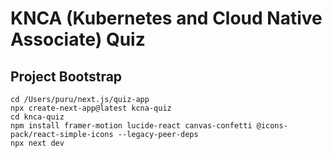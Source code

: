 # KNCA (Kubernetes and Cloud Native Associate) Quiz

## Project Bootstrap
```
cd /Users/puru/next.js/quiz-app
npx create-next-app@latest kcna-quiz
cd knca-quiz
npm install framer-motion lucide-react canvas-confetti @icons-pack/react-simple-icons --legacy-peer-deps
npx next dev
```
